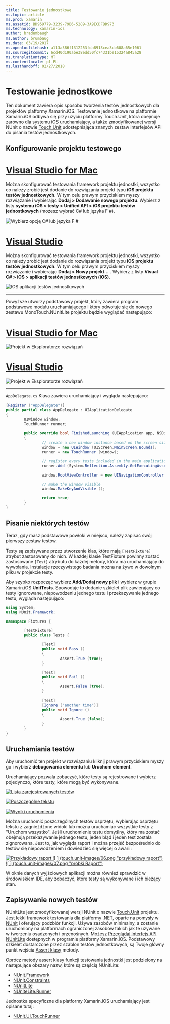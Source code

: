 ```yaml
---
title: Testowanie jednostkowe
ms.topic: article
ms.prod: xamarin
ms.assetid: BD959779-3239-79B6-5289-3A9ECDFBD973
ms.technology: xamarin-ios
author: bradumbaugh
ms.author: brumbaug
ms.date: 03/19/2017
ms.openlocfilehash: a113a386f1312253fda8913cea3cb608a65e1061
ms.sourcegitcommit: 6cd40d190abe38edd50fc74331be15324a845a28
ms.translationtype: MT
ms.contentlocale: pl-PL
ms.lasthandoff: 02/27/2018
---
```

# <a name="unit-testing"></a>Testowanie jednostkowe

Ten dokument zawiera opis sposobu tworzenia testów jednostkowych dla projektów platformy Xamarin.iOS.
Testowanie jednostkowe na platformie Xamarin.iOS odbywa się przy użyciu platformy Touch.Unit, która obejmuje zarówno dla systemu iOS uruchamiający, a także zmodyfikowanej wersji NUnit o nazwie [Touch.Unit](https://github.com/xamarin/Touch.Unit) udostępniająca znanych zestaw interfejsów API do pisania testów jednostkowych.

## <a name="setting-up-a-test-project"></a>Konfigurowanie projektu testowego

# <a name="visual-studio-for-mactabvsmac"></a>[Visual Studio for Mac](#tab/vsmac)

Można skonfigurować testowania framework projektu jednostki, wszystko co należy zrobić jest dodanie do rozwiązania projekt typu **iOS projektu testów jednostkowych**. W tym celu prawym przyciskiem myszy rozwiązanie i wybierając **Dodaj > Dodawanie nowego projektu**. Wybierz z listy **systemu iOS > testy > Unified API > iOS projektu testów jednostkowych** (możesz wybrać C# lub języka F #).

![](touch.unit-images/00.png "Wybierz opcję C# lub języka F #")

# <a name="visual-studiotabvswin"></a>[Visual Studio](#tab/vswin)

Można skonfigurować testowania framework projektu jednostki, wszystko co należy zrobić jest dodanie do rozwiązania projekt typu **iOS projektu testów jednostkowych**. W tym celu prawym przyciskiem myszy rozwiązanie i wybierając **Dodaj > Nowy projekt...** . Wybierz z listy **Visual C# > iOS > aplikacji testów jednostkowych (iOS)**.

![](touch.unit-images/00a.png "IOS aplikacji testów jednostkowych")

-----

Powyższe utworzy podstawowy projekt, który zawiera program podstawowe modułu uruchamiającego i który odwołuje się do nowego zestawu MonoTouch.NUnitLite projektu będzie wyglądać następująco:

# <a name="visual-studio-for-mactabvsmac"></a>[Visual Studio for Mac](#tab/vsmac)

![](touch.unit-images/01.png "Projekt w Eksploratorze rozwiązań")

# <a name="visual-studiotabvswin"></a>[Visual Studio](#tab/vswin)

![](touch.unit-images/01a.png "Projekt w Eksploratorze rozwiązań")

-----

`AppDelegate.cs` Klasa zawiera uruchamiający i wygląda następująco:

```csharp
[Register ("AppDelegate")]
public partial class AppDelegate : UIApplicationDelegate
{
        UIWindow window;
        TouchRunner runner;

        public override bool FinishedLaunching (UIApplication app, NSDictionary options)
        {
                // create a new window instance based on the screen size
                window = new UIWindow (UIScreen.MainScreen.Bounds);
                runner = new TouchRunner (window);

                // register every tests included in the main application/assembly
                runner.Add (System.Reflection.Assembly.GetExecutingAssembly ());

                window.RootViewController = new UINavigationController (runner.GetViewController ());

                // make the window visible
                window.MakeKeyAndVisible ();

                return true;
        }
}
```

## <a name="writing-some-tests"></a>Pisanie niektórych testów

Teraz, gdy masz podstawowe powłoki w miejscu, należy zapisać swój pierwszy zestaw testów.

Testy są zapisywane przez utworzenie klas, które mają `[TestFixture]` atrybut zastosowany do nich. W każdej klasie TestFixture powinny zostać zastosowane `[Test]` atrybutu do każdej metody, która ma uruchamiający do wywołania. Instalacje rzeczywistego badania można na żywo w dowolnym pliku w projekcie testy.

Aby szybko rozpocząć wybierz **Add/Dodaj nowy plik** i wybierz w grupie Xamarin.iOS **UnitTests**. Spowoduje to dodanie szkielet plik zawierający co testy ignorowane, niepowodzeniu jednego testu i przekazywanie jednego testu, wygląda następująco:

```csharp
using System;
using NUnit.Framework;

namespace Fixtures {

        [TestFixture]
        public class Tests {

                [Test]
                public void Pass ()
                {
                        Assert.True (true);
                }

                [Test]
                public void Fail ()
                {
                        Assert.False (true);
                }

                [Test]
                [Ignore ("another time")]
                public void Ignore ()
                {
                        Assert.True (false);
                }
        }
}
```

## <a name="running-your-tests"></a>Uruchamiania testów

Aby uruchomić ten projekt w rozwiązaniu kliknij prawym przyciskiem myszy go i wybierz **debugowania elementu** lub **Uruchom element**.

Uruchamiający pozwala zobaczyć, które testy są rejestrowane i wybierz pojedynczo, które testy, które mogą być wykonywane.

[ ![](touch.unit-images/02.png "Lista zarejestrowanych testów")](touch.unit-images/02.png) 

[ ![](touch.unit-images/03.png "Poszczególne tekstu")](touch.unit-images/03.png) 

[ ![](touch.unit-images/04.png "Wyniki uruchomienia")](touch.unit-images/04.png)

Można uruchomić poszczególnych testów osprzętu, wybierając osprzętu tekstu z zagnieżdżone widoki lub można uruchamiać wszystkie testy z "Uruchom wszystko". Jeśli uruchomienie testu domyślny, który ma zostać obejmują przekazywanie jednego testu, jeden błąd i jeden test została zignorowana. Jest to, jak wygląda raport i można przejść bezpośrednio do testów się niepowodzeniem i dowiedzieć się więcej o awarii:

[ ![](touch.unit-images/05.png "Przykładowy raport") ](touch.unit-images/05.png) [ ![ ] (touch.unit-images/06.png "przykładowy raport") ](touch.unit-images/06.png) [ ![ ] (touch.unit-images/07.png "próbki Raport")](touch.unit-images/07.png)

W oknie danych wyjściowych aplikacji można również sprawdzić w środowiskiem IDE, aby zobaczyć, które testy są wykonywane i ich bieżący stan.

## <a name="writing-new-tests"></a>Zapisywanie nowych testów

NUnitLite jest zmodyfikowanej wersji NUnit o nazwie [Touch.Unit](https://github.com/xamarin/Touch.Unit) projektu. Jest lekki framework testowania dla platformy .NET, oparte na pomysły w [NUnit](http://nunit.com/) i oferujący podzbiór funkcji.
Używa zasobów minimalny, a zostanie uruchomiony na platformach ograniczonej zasobów takich jak te używane w tworzeniu osadzonych i przenośnych. Możesz [Przeglądaj interfejs API NUnitLite](https://developer.xamarin.com/api/namespace/NUnitLite/) dostępnych w programie platformy Xamarin.iOS. Podstawowy szkielet dostarczone przez szablon testów jednostkowych, są Twoje główny punkt wejścia [Assert klasy](https://developer.xamarin.com/api/type/NUnit.Framework.Assert/) metody.

Oprócz metody assert klasy funkcji testowania jednostki jest podzielony na następujące obszary nazw, które są częścią NUnitLite:

-   [NUnit.Framework](https://developer.xamarin.com/api/namespace/NUnit.Framework/)
-   [NUnit.Constraints](https://developer.xamarin.com/api/namespace/NUnit.Framework.Constraints/)
-   [NUnitLite](https://developer.xamarin.com/api/namespace/NUnitLite/)
-   [NUniteLite.Runner](https://developer.xamarin.com/api/namespace/NUnitLite.Runner/)


Jednostka specyficzne dla platformy Xamarin.iOS uruchamiający jest opisane tutaj:

-   [NUnit.UI.TouchRunner](https://developer.xamarin.com/api/type/NUnit.UI.TouchRunner/)
